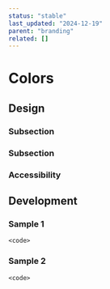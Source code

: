 ```yaml
---
status: "stable"
last_updated: "2024-12-19"
parent: "branding"
related: []
---
```


# Colors

## Design

### Subsection

### Subsection

### Accessibility

## Development

### Sample 1

```
<code>
```

### Sample 2

```
<code>
```
